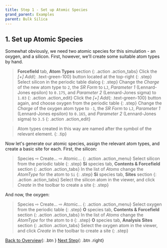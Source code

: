 ```yaml
---
title: Step 1 - Set up Atomic Species
grand_parent: Examples
parent: Bulk Silica
---
```


## 1. Set up Atomic Species

Somewhat obviously, we need two atomic species for this simulation - an oxygen, and a silicon. First, however, we'll create some suitable atom types by hand.

> **Forcefield** tab, **Atom Types** section
{: .action .action_tabs}
> Click the _[+] Add_{: .text-green-100} button located at the top-right
{: .step}
> Select silicon in the periodic table dialog
{: .step}
> Change the _Charge_ of the new atom type to `2`, the _SR Form_ to `LJ`, _Parameter 1_ (Lennard-Jones epsilon) to `0.175`, and _Parameter 2_ (Lennard-Jones sigma) to `1.03`
{: .action .action_edit}
> Click the _[+] Add_{: .text-green-100} button again, and choose oxygen from the periodic table
{: .step}
> Change the _Charge_ of the oxygen atom type to `-1`, the _SR Form_ to `LJ`, _Parameter 1_ (Lennard-Jones epsilon) to `0.165`, and _Parameter 2_ (Lennard-Jones sigma) to `3.5`
{: .action .action_edit}

> Atom types created in this way are named after the symbol of the relevant element.
{: .tip}
	
Now let's generate our atomic species, assign the relevant atom types, and create a basic site for each. First, the silicon:

> Species &#8680; Create... &#8680; Atomic...
{: .action .action_menu}
> Select silicon from the periodic table
{: .step}
> **Si** species tab, **Contents & Forcefield** section
{: .action .action_tabs}
> In the list of _Atoms_ change the _AtomType_ for the atom to `Si`
{: .step}
> **Si** species tab, **Sites** section
{: .action .action_tabs}
> Select the silicon atom in the viewer, and click _Create_ in the toolbar to create a site
{: .step}

And now, the oxygen:

> Species &#8680; Create... &#8680; Atomic...
{: .action .action_menu}
> Select oxygen from the periodic table
{: .step}
> **O** species tab, **Contents & Forcefield** section
{: .action .action_tabs}
> In the list of _Atoms_ change the _AtomType_ for the atom to `O`
{: .step}
> **O** species tab, **Analysis Sites** section
{: .action .action_tabs}
> Select the oxygen atom in the viewer, and click _Create_ in the toolbar to create a site
{: .step}

[Back to Overview](/docs/examples/silica_bulk/){: .btn }   [Next Step](/docs/examples/silica_bulk/step2){: .btn .right}
